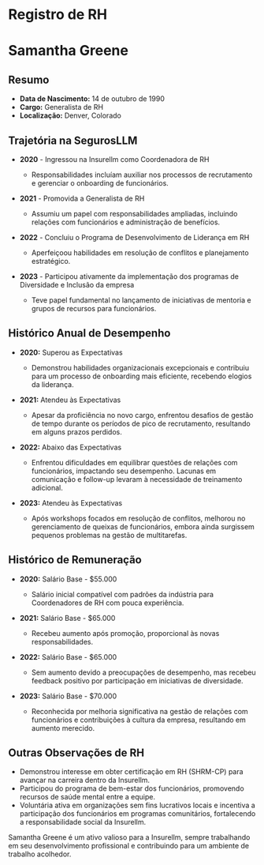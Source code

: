 # Registro de RH

# Samantha Greene

## Resumo
- **Data de Nascimento:** 14 de outubro de 1990  
- **Cargo:** Generalista de RH  
- **Localização:** Denver, Colorado  

## Trajetória na SegurosLLM
- **2020** - Ingressou na Insurellm como Coordenadora de RH  
  - Responsabilidades incluíam auxiliar nos processos de recrutamento e gerenciar o onboarding de funcionários.  

- **2021** - Promovida a Generalista de RH  
  - Assumiu um papel com responsabilidades ampliadas, incluindo relações com funcionários e administração de benefícios.  

- **2022** - Concluiu o Programa de Desenvolvimento de Liderança em RH  
  - Aperfeiçoou habilidades em resolução de conflitos e planejamento estratégico.  

- **2023** - Participou ativamente da implementação dos programas de Diversidade e Inclusão da empresa  
  - Teve papel fundamental no lançamento de iniciativas de mentoria e grupos de recursos para funcionários.  

## Histórico Anual de Desempenho
- **2020:** Superou as Expectativas  
  - Demonstrou habilidades organizacionais excepcionais e contribuiu para um processo de onboarding mais eficiente, recebendo elogios da liderança.  

- **2021:** Atendeu às Expectativas  
  - Apesar da proficiência no novo cargo, enfrentou desafios de gestão de tempo durante os períodos de pico de recrutamento, resultando em alguns prazos perdidos.  

- **2022:** Abaixo das Expectativas  
  - Enfrentou dificuldades em equilibrar questões de relações com funcionários, impactando seu desempenho. Lacunas em comunicação e follow-up levaram à necessidade de treinamento adicional.  

- **2023:** Atendeu às Expectativas  
  - Após workshops focados em resolução de conflitos, melhorou no gerenciamento de queixas de funcionários, embora ainda surgissem pequenos problemas na gestão de multitarefas.  

## Histórico de Remuneração
- **2020:** Salário Base - $55.000  
  - Salário inicial compatível com padrões da indústria para Coordenadores de RH com pouca experiência.  

- **2021:** Salário Base - $65.000  
  - Recebeu aumento após promoção, proporcional às novas responsabilidades.  

- **2022:** Salário Base - $65.000  
  - Sem aumento devido a preocupações de desempenho, mas recebeu feedback positivo por participação em iniciativas de diversidade.  

- **2023:** Salário Base - $70.000  
  - Reconhecida por melhoria significativa na gestão de relações com funcionários e contribuições à cultura da empresa, resultando em aumento merecido.  

## Outras Observações de RH
- Demonstrou interesse em obter certificação em RH (SHRM-CP) para avançar na carreira dentro da Insurellm.  
- Participou do programa de bem-estar dos funcionários, promovendo recursos de saúde mental entre a equipe.  
- Voluntária ativa em organizações sem fins lucrativos locais e incentiva a participação dos funcionários em programas comunitários, fortalecendo a responsabilidade social da Insurellm.  

Samantha Greene é um ativo valioso para a Insurellm, sempre trabalhando em seu desenvolvimento profissional e contribuindo para um ambiente de trabalho acolhedor.
